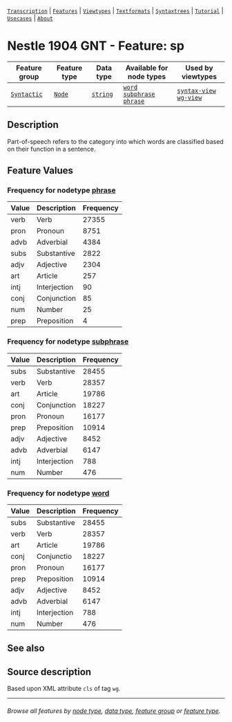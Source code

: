 <a name="start"></a>
[`Transcription`](../transcription.md#start) | [`Features`](README.md#start) | [`Viewtypes`](../viewtypes.md#start) | [`Textformats`](../textformats.md#start) |  [`Syntaxtrees`](../syntaxtrees.md#start) | [`Tutorial`](../../tutorial/README.md#start) | [`Usecases`](../usecases/README.md#start) | [`About`](../about.md#start)

# Nestle 1904 GNT - Feature: sp

Feature group | Feature type | Data type | Available for node types | Used by viewtypes
---  | --- | --- | --- | ---
[`Syntactic`](featuresbygroup.md#syntactic-features) | [`Node`](featuresbyfeaturetype.md#node-features) | [`string`](featuresbydatatype.md#string-datatype) | [`word`](featuresbynodetype.md#word-nodes) [`subphrase`](featuresbynodetype.md#subphrase-nodes) [`phrase`](featuresbynodetype.md#phrase-nodes)| [`syntax-view`](../syntax-view.md#start) [`wg-view`](../wg-view.md#start)
## Description

Part-of-speech refers to the category into which words are classified based on their function in a sentence.

## Feature Values
### Frequency for nodetype [phrase](featuresbynodetype.md#phrase-nodes)
Value | Description | Frequency
--- | --- | ---
verb| Verb |27355
pron| Pronoun |8751
advb| Adverbial |4384
subs| Substantive|2822
adjv| Adjective |2304
art| Article |257
intj| Interjection |90
conj|Conjunction|85
num| Number |25
prep| Preposition |4

### Frequency for nodetype [subphrase](featuresbynodetype.md#subphrase-nodes)
Value | Description | Frequency
--- | --- | ---
subs| Substantive |28455
verb| Verb |28357
art| Article |19786
conj| Conjunction |18227
pron| Pronoun |16177
prep| Preposition |10914
adjv| Adjective |8452
advb| Adverbial |6147
intj|Interjection |788
num| Number |476

### Frequency for nodetype [word](featuresbynodetype.md#word-nodes)
Value | Description | Frequency
--- | --- | ---
subs| Substantive |28455
verb| Verb |28357
art| Article |19786
conj| Conjunctio |18227
pron| Pronoun |16177
prep| Preposition |10914
adjv| Adjective |8452
advb| Adverbial |6147
intj| Interjection |788
num| Number |476
 
## See also


## Source description

Based upon XML attribute `cls` of tag `wg`.

---
###### *Browse all features by [node type](featuresbynodetype.md#start), [data type](featuresbydatatype.md#start), [feature group](featuresbygroup.md#start) or [feature type](featuresbyfeaturetype.md#start).*
